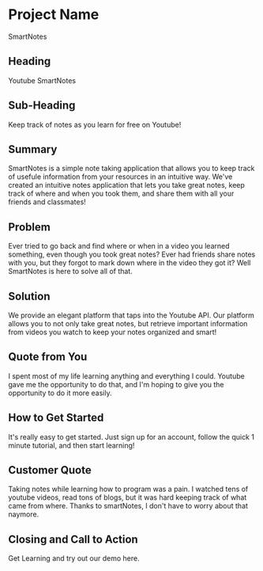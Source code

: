 # Project Name #
SmartNotes

## Heading ##
Youtube SmartNotes

## Sub-Heading ##
Keep track of notes as you learn for free on Youtube!

## Summary ##
SmartNotes is a simple note taking application that allows you to keep track of usefule information from your resources in an intuitive way. We've created an intuitive notes application that lets you take great notes, keep track of where and when you took them, and share them with all your friends and classmates!

## Problem ##
Ever tried to go back and find where or when in a video you learned something, even though you took great notes? Ever had friends share notes with you, but they forgot to mark down where in the video they got it? Well SmartNotes is here to solve all of that.

## Solution ##
  We provide an elegant platform that taps into the Youtube API. Our platform allows you to not only take great notes, but retrieve important information from videos you watch to keep your notes organized and smart!

## Quote from You ##
I spent most of my life learning anything and everything I could. Youtube gave me the opportunity to do that, and I'm hoping to give you the opportunity to do it more easily.

## How to Get Started ##
It's really easy to get started. Just sign up for an account, follow the quick 1 minute tutorial, and then start learning!

## Customer Quote ##
  Taking notes while learning how to program was a pain. I watched tens of youtube videos, read tons of blogs, but it was hard keeping track of what came from where. Thanks to smartNotes, I don't have to worry about that naymore.

## Closing and Call to Action ##
  Get Learning and try out our demo here.

